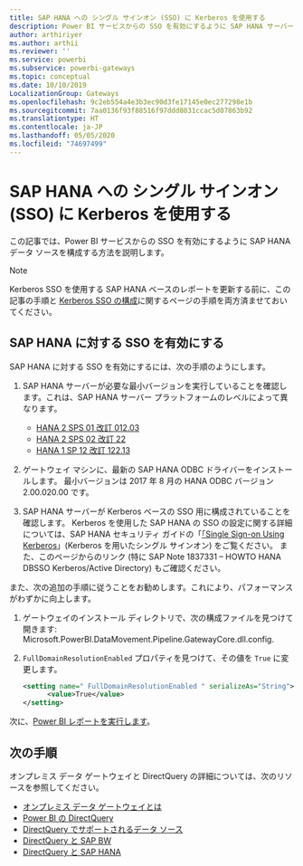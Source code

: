 ```yaml
---
title: SAP HANA への シングル サインオン (SSO) に Kerberos を使用する
description: Power BI サービスからの SSO を有効にするように SAP HANA サーバーを構成します
author: arthiriyer
ms.author: arthii
ms.reviewer: ''
ms.service: powerbi
ms.subservice: powerbi-gateways
ms.topic: conceptual
ms.date: 10/10/2019
LocalizationGroup: Gateways
ms.openlocfilehash: 9c2eb554a4e3b3ec90d3fe17145e0ec277298e1b
ms.sourcegitcommit: 7aa0136f93f88516f97ddd8031ccac5d07863b92
ms.translationtype: HT
ms.contentlocale: ja-JP
ms.lasthandoff: 05/05/2020
ms.locfileid: "74697499"
---
```

# <a name="use-kerberos-for-single-sign-on-sso-to-sap-hana"></a>SAP HANA への シングル サインオン (SSO) に Kerberos を使用する

この記事では、Power BI サービスからの SSO を有効にするように SAP HANA データ ソースを構成する方法を説明します。

> [!NOTE]
> Kerberos SSO を使用する SAP HANA ベースのレポートを更新する前に、この記事の手順と [Kerberos SSO の構成](service-gateway-sso-kerberos.md)に関するページの手順を両方済ませておいてください。

## <a name="enable-sso-for-sap-hana"></a>SAP HANA に対する SSO を有効にする

SAP HANA に対する SSO を有効にするには、次の手順のようにします。

1. SAP HANA サーバーが必要な最小バージョンを実行していることを確認します。これは、SAP HANA サーバー プラットフォームのレベルによって異なります。
   - [HANA 2 SPS 01 改訂 012.03](https://launchpad.support.sap.com/#/notes/2557386)
   - [HANA 2 SPS 02 改訂 22](https://launchpad.support.sap.com/#/notes/2547324)
   - [HANA 1 SP 12 改訂 122.13](https://launchpad.support.sap.com/#/notes/2528439)

2. ゲートウェイ マシンに、最新の SAP HANA ODBC ドライバーをインストールします。 最小バージョンは 2017 年 8 月の HANA ODBC バージョン 2.00.020.00 です。

3. SAP HANA サーバーが Kerberos ベースの SSO 用に構成されていることを確認します。 Kerberos を使用した SAP HANA の SSO の設定に関する詳細については、SAP HANA セキュリティ ガイドの「[「Single Sign-on Using Kerberos](https://help.sap.com/viewer/b3ee5778bc2e4a089d3299b82ec762a7/2.0.03/1885fad82df943c2a1974f5da0eed66d.html)」(Kerberos を用いたシングル サインオン) をご覧ください。 また、このページからのリンク (特に SAP Note 1837331 – HOWTO HANA DBSSO Kerberos/Active Directory) もご確認ください。

また、次の追加の手順に従うことをお勧めします。これにより、パフォーマンスがわずかに向上します。

1. ゲートウェイのインストール ディレクトリで、次の構成ファイルを見つけて開きます: Microsoft.PowerBI.DataMovement.Pipeline.GatewayCore.dll.config.

2. `FullDomainResolutionEnabled` プロパティを見つけて、その値を `True` に変更します。

    ```xml
    <setting name=" FullDomainResolutionEnabled " serializeAs="String">
          <value>True</value>
    </setting>
    ```

次に、[Power BI レポートを実行します](service-gateway-sso-kerberos.md#run-a-power-bi-report)。

## <a name="next-steps"></a>次の手順

オンプレミス データ ゲートウェイと DirectQuery の詳細については、次のリソースを参照してください。

* [オンプレミス データ ゲートウェイとは](/data-integration/gateway/service-gateway-onprem)
* [Power BI の DirectQuery](desktop-directquery-about.md)
* [DirectQuery でサポートされるデータ ソース](desktop-directquery-data-sources.md)
* [DirectQuery と SAP BW](desktop-directquery-sap-bw.md)
* [DirectQuery と SAP HANA](desktop-directquery-sap-hana.md)
